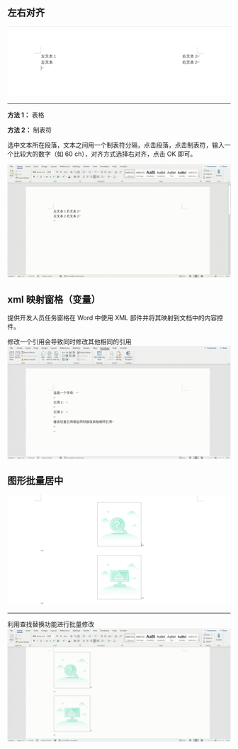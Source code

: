 ## 左右对齐

![](./image/352619.png)

---

**方法 1：**
表格

**方法 2：**
制表符

选中文本所在段落，文本之间用一个制表符分隔，点击段落，点击制表符，输入一个比较大的数字（如 60 ch），对齐方式选择右对齐，点击 OK 即可。

![](./image/457735.gif)

## xml 映射窗格（变量）

提供开发人员任务窗格在 Word 中使用 XML 部件并将其映射到文档中的内容控件。

修改一个引用会导致同时修改其他相同的引用
![](./image/683940.gif)

## 图形批量居中

![](./image/559828.png)

---

利用查找替换功能进行批量修改
![](./image/687747.gif)
